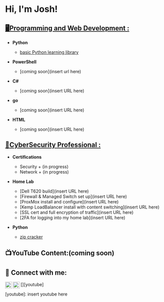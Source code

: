 <h1>Hi, I'm Josh! </h1>

<h2><a href="https://github.com/joshkoo1988/Programming-and-Web-Development">🖥️Programming and Web Development : </a> </h2>

- <b>Python</b>
  - [basic Python learning library](https://github.com/joshkoo1988/Python-Learning)
    
- <b>PowerShell</b>
  - [coming soon](insert url here)
    
- <b>C#</b>
  - [coming soon](insert URL here)
    
- <b>go</b>
  - [coming soon](insert URL here)
    
- <b>HTML</b>
  - [coming soon](insert URL here) 

<h2><a href="https://github.com/joshkoo1988/CyberSecurity">🔐CyberSecurity Professional : </a> </h2>

- <b>Certifications</b>
  - Security + (in progress)
  - Network + (in progress)

- <b> Home Lab</b>
  - [Dell T620 build](insert URL here)
  - [Firewall & Managed Switch set up](insert URL here)
  - [ProxMox install and configure](insert URL here)
  - [Kemp LoadBalancer install with content switching](insert URL here)
  - [SSL cert and full encryption of traffic](insert URL here)
  - [2FA for logging into my home lab](insert URL here)
    

- <b>Python</b>
  - [zip cracker](https://github.com/joshkoo1988/zip-cracker)
 
<h2>📺YouTube Content:(coming soon)</h2>


<h2> 🤳 Connect with me:</h2>

[<img align="left" alt="Joshkoo | YouTube" width="22px" src="https://cdn.jsdelivr.net/npm/simple-icons@v3/icons/youtube.svg" />][youtube]
[<img align="left" alt="Joshkoo | LinkedIn" width="22px" src="https://cdn.jsdelivr.net/npm/simple-icons@v3/icons/linkedin.svg" />][linkedin]

[linkedin]: https://www.linkedin.com/in/joshkoo
[youtube]: insert youtube here
